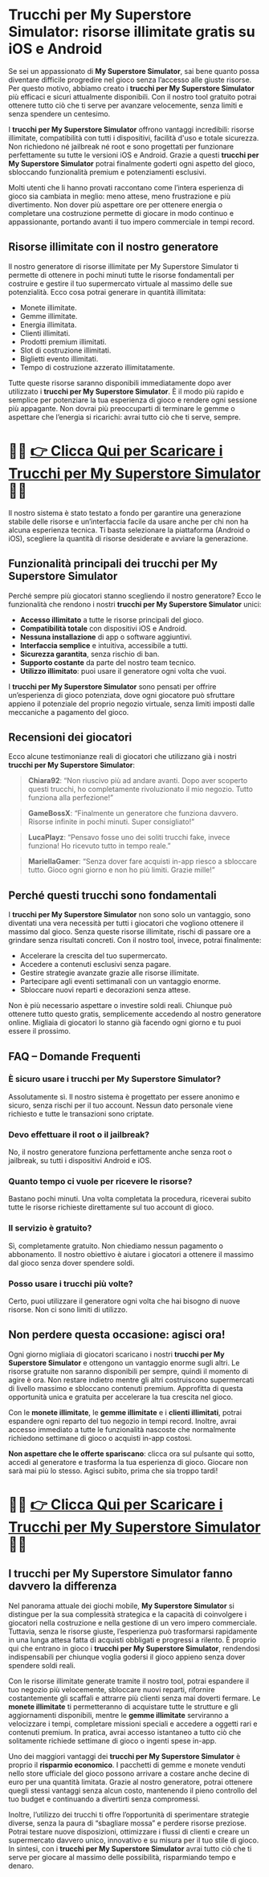 <h1>Trucchi per My Superstore Simulator: risorse illimitate gratis su iOS e Android</h1>

<p>Se sei un appassionato di <strong>My Superstore Simulator</strong>, sai bene quanto possa diventare difficile progredire nel gioco senza l’accesso alle giuste risorse. Per questo motivo, abbiamo creato i <strong>trucchi per My Superstore Simulator</strong> più efficaci e sicuri attualmente disponibili. Con il nostro tool gratuito potrai ottenere tutto ciò che ti serve per avanzare velocemente, senza limiti e senza spendere un centesimo.</p>

<p>I <strong>trucchi per My Superstore Simulator</strong> offrono vantaggi incredibili: risorse illimitate, compatibilità con tutti i dispositivi, facilità d'uso e totale sicurezza. Non richiedono né jailbreak né root e sono progettati per funzionare perfettamente su tutte le versioni iOS e Android. Grazie a questi <strong>trucchi per My Superstore Simulator</strong> potrai finalmente goderti ogni aspetto del gioco, sbloccando funzionalità premium e potenziamenti esclusivi.</p>

<p>Molti utenti che li hanno provati raccontano come l’intera esperienza di gioco sia cambiata in meglio: meno attese, meno frustrazione e più divertimento. Non dover più aspettare ore per ottenere energia o completare una costruzione permette di giocare in modo continuo e appassionante, portando avanti il tuo impero commerciale in tempi record.</p>

<h2>Risorse illimitate con il nostro generatore</h2>

<p>Il nostro generatore di risorse illimitate per My Superstore Simulator ti permette di ottenere in pochi minuti tutte le risorse fondamentali per costruire e gestire il tuo supermercato virtuale al massimo delle sue potenzialità. Ecco cosa potrai generare in quantità illimitata:</p>

<ul>
  <li>Monete illimitate.</li>
  <li>Gemme illimitate.</li>
  <li>Energia illimitata.</li>
  <li>Clienti illimitati.</li>
  <li>Prodotti premium illimitati.</li>
  <li>Slot di costruzione illimitati.</li>
  <li>Biglietti evento illimitati.</li>
  <li>Tempo di costruzione azzerato illimitatamente.</li>
</ul>

<p>Tutte queste risorse saranno disponibili immediatamente dopo aver utilizzato i <strong>trucchi per My Superstore Simulator</strong>. È il modo più rapido e semplice per potenziare la tua esperienza di gioco e rendere ogni sessione più appagante. Non dovrai più preoccuparti di terminare le gemme o aspettare che l’energia si ricarichi: avrai tutto ciò che ti serve, sempre.</p>

# 🔴🔴 **[👉 Clicca Qui per Scaricare i Trucchi per My Superstore Simulator](https://tinyurl.com/tripdeigiochi)** 🔴🔴

<p>Il nostro sistema è stato testato a fondo per garantire una generazione stabile delle risorse e un’interfaccia facile da usare anche per chi non ha alcuna esperienza tecnica. Ti basta selezionare la piattaforma (Android o iOS), scegliere la quantità di risorse desiderate e avviare la generazione.</p>

<h2>Funzionalità principali dei trucchi per My Superstore Simulator</h2>

<p>Perché sempre più giocatori stanno scegliendo il nostro generatore? Ecco le funzionalità che rendono i nostri <strong>trucchi per My Superstore Simulator</strong> unici:</p>

<ul>
  <li><strong>Accesso illimitato</strong> a tutte le risorse principali del gioco.</li>
  <li><strong>Compatibilità totale</strong> con dispositivi iOS e Android.</li>
  <li><strong>Nessuna installazione</strong> di app o software aggiuntivi.</li>
  <li><strong>Interfaccia semplice</strong> e intuitiva, accessibile a tutti.</li>
  <li><strong>Sicurezza garantita</strong>, senza rischio di ban.</li>
  <li><strong>Supporto costante</strong> da parte del nostro team tecnico.</li>
  <li><strong>Utilizzo illimitato</strong>: puoi usare il generatore ogni volta che vuoi.</li>
</ul>

<p>I <strong>trucchi per My Superstore Simulator</strong> sono pensati per offrire un’esperienza di gioco potenziata, dove ogni giocatore può sfruttare appieno il potenziale del proprio negozio virtuale, senza limiti imposti dalle meccaniche a pagamento del gioco.</p>

<h2>Recensioni dei giocatori</h2>

<p>Ecco alcune testimonianze reali di giocatori che utilizzano già i nostri <strong>trucchi per My Superstore Simulator</strong>:</p>

<blockquote>
  <p><strong>Chiara92</strong>: “Non riuscivo più ad andare avanti. Dopo aver scoperto questi trucchi, ho completamente rivoluzionato il mio negozio. Tutto funziona alla perfezione!”</p>
</blockquote>

<blockquote>
  <p><strong>GameBossX</strong>: “Finalmente un generatore che funziona davvero. Risorse infinite in pochi minuti. Super consigliato!”</p>
</blockquote>

<blockquote>
  <p><strong>LucaPlayz</strong>: “Pensavo fosse uno dei soliti trucchi fake, invece funziona! Ho ricevuto tutto in tempo reale.”</p>
</blockquote>

<blockquote>
  <p><strong>MariellaGamer</strong>: “Senza dover fare acquisti in-app riesco a sbloccare tutto. Gioco ogni giorno e non ho più limiti. Grazie mille!”</p>
</blockquote>

<h2>Perché questi trucchi sono fondamentali</h2>

<p>I <strong>trucchi per My Superstore Simulator</strong> non sono solo un vantaggio, sono diventati una vera necessità per tutti i giocatori che vogliono ottenere il massimo dal gioco. Senza queste risorse illimitate, rischi di passare ore a grindare senza risultati concreti. Con il nostro tool, invece, potrai finalmente:</p>

<ul>
  <li>Accelerare la crescita del tuo supermercato.</li>
  <li>Accedere a contenuti esclusivi senza pagare.</li>
  <li>Gestire strategie avanzate grazie alle risorse illimitate.</li>
  <li>Partecipare agli eventi settimanali con un vantaggio enorme.</li>
  <li>Sbloccare nuovi reparti e decorazioni senza attese.</li>
</ul>

<p>Non è più necessario aspettare o investire soldi reali. Chiunque può ottenere tutto questo gratis, semplicemente accedendo al nostro generatore online. Migliaia di giocatori lo stanno già facendo ogni giorno e tu puoi essere il prossimo.</p>

<h2>FAQ – Domande Frequenti</h2>

<h3>È sicuro usare i trucchi per My Superstore Simulator?</h3>
<p>Assolutamente sì. Il nostro sistema è progettato per essere anonimo e sicuro, senza rischi per il tuo account. Nessun dato personale viene richiesto e tutte le transazioni sono criptate.</p>

<h3>Devo effettuare il root o il jailbreak?</h3>
<p>No, il nostro generatore funziona perfettamente anche senza root o jailbreak, su tutti i dispositivi Android e iOS.</p>

<h3>Quanto tempo ci vuole per ricevere le risorse?</h3>
<p>Bastano pochi minuti. Una volta completata la procedura, riceverai subito tutte le risorse richieste direttamente sul tuo account di gioco.</p>

<h3>Il servizio è gratuito?</h3>
<p>Sì, completamente gratuito. Non chiediamo nessun pagamento o abbonamento. Il nostro obiettivo è aiutare i giocatori a ottenere il massimo dal gioco senza dover spendere soldi.</p>

<h3>Posso usare i trucchi più volte?</h3>
<p>Certo, puoi utilizzare il generatore ogni volta che hai bisogno di nuove risorse. Non ci sono limiti di utilizzo.</p>

<h2><strong>Non perdere questa occasione: agisci ora!</strong></h2>

<p>Ogni giorno migliaia di giocatori scaricano i nostri <strong>trucchi per My Superstore Simulator</strong> e ottengono un vantaggio enorme sugli altri. Le risorse gratuite non saranno disponibili per sempre, quindi il momento di agire è ora. Non restare indietro mentre gli altri costruiscono supermercati di livello massimo e sbloccano contenuti premium. Approfitta di questa opportunità unica e gratuita per accelerare la tua crescita nel gioco.</p>

<p>Con le <strong>monete illimitate</strong>, le <strong>gemme illimitate</strong> e i <strong>clienti illimitati</strong>, potrai espandere ogni reparto del tuo negozio in tempi record. Inoltre, avrai accesso immediato a tutte le funzionalità nascoste che normalmente richiedono settimane di gioco o acquisti in-app costosi.</p>

<p><strong>Non aspettare che le offerte spariscano</strong>: clicca ora sul pulsante qui sotto, accedi al generatore e trasforma la tua esperienza di gioco. Giocare non sarà mai più lo stesso. Agisci subito, prima che sia troppo tardi!</p>

# 🔴🔴 **[👉 Clicca Qui per Scaricare i Trucchi per My Superstore Simulator](https://tinyurl.com/tripdeigiochi)** 🔴🔴

<h2>I trucchi per My Superstore Simulator fanno davvero la differenza</h2>

<p>Nel panorama attuale dei giochi mobile, <strong>My Superstore Simulator</strong> si distingue per la sua complessità strategica e la capacità di coinvolgere i giocatori nella costruzione e nella gestione di un vero impero commerciale. Tuttavia, senza le risorse giuste, l’esperienza può trasformarsi rapidamente in una lunga attesa fatta di acquisti obbligati e progressi a rilento. È proprio qui che entrano in gioco i <strong>trucchi per My Superstore Simulator</strong>, rendendosi indispensabili per chiunque voglia godersi il gioco appieno senza dover spendere soldi reali.</p>

<p>Con le risorse illimitate generate tramite il nostro tool, potrai espandere il tuo negozio più velocemente, sbloccare nuovi reparti, rifornire costantemente gli scaffali e attrarre più clienti senza mai doverti fermare. Le <strong>monete illimitate</strong> ti permetteranno di acquistare tutte le strutture e gli aggiornamenti disponibili, mentre le <strong>gemme illimitate</strong> serviranno a velocizzare i tempi, completare missioni speciali e accedere a oggetti rari e contenuti premium. In pratica, avrai accesso istantaneo a tutto ciò che solitamente richiede settimane di gioco o ingenti spese in-app.</p>

<p>Uno dei maggiori vantaggi dei <strong>trucchi per My Superstore Simulator</strong> è proprio il <strong>risparmio economico</strong>. I pacchetti di gemme e monete venduti nello store ufficiale del gioco possono arrivare a costare anche decine di euro per una quantità limitata. Grazie al nostro generatore, potrai ottenere quegli stessi vantaggi senza alcun costo, mantenendo il pieno controllo del tuo budget e continuando a divertirti senza compromessi.</p>

<p>Inoltre, l’utilizzo dei trucchi ti offre l’opportunità di sperimentare strategie diverse, senza la paura di “sbagliare mossa” e perdere risorse preziose. Potrai testare nuove disposizioni, ottimizzare i flussi di clienti e creare un supermercato davvero unico, innovativo e su misura per il tuo stile di gioco. In sintesi, con i <strong>trucchi per My Superstore Simulator</strong> avrai tutto ciò che ti serve per giocare al massimo delle possibilità, risparmiando tempo e denaro.</p>
